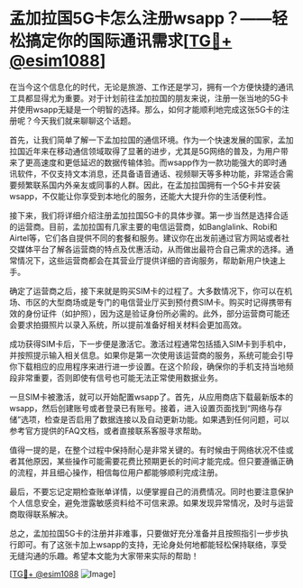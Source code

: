 # 孟加拉国5G卡怎么注册wsapp？——轻松搞定你的国际通讯需求[[TG💪+ @esim1088](https://t.me/s/esim1088)]

在当今这个信息化的时代，无论是旅游、工作还是学习，拥有一个方便快捷的通讯工具都显得尤为重要。对于计划前往孟加拉国的朋友来说，注册一张当地的5G卡并使用wsapp无疑是一个明智的选择。那么，如何才能顺利地完成这张5G卡的注册呢？今天我们就来聊聊这个话题。

首先，让我们简单了解一下孟加拉国的通信环境。作为一个快速发展的国家，孟加拉国近年来在移动通信领域取得了显著的进步，尤其是5G网络的普及，为用户带来了更高速度和更低延迟的数据传输体验。而wsapp作为一款功能强大的即时通讯软件，不仅支持文本消息，还具备语音通话、视频聊天等多种功能，非常适合需要频繁联系国内外亲友或同事的人群。因此，在孟加拉国拥有一个5G卡并安装wsapp，不仅能让你享受到本地化的服务，还能大大提升你的生活便利性。

接下来，我们将详细介绍注册孟加拉国5G卡的具体步骤。第一步当然是选择合适的运营商。目前，孟加拉国有几家主要的电信运营商，如Banglalink、Robi和Airtel等，它们各自提供不同的套餐和服务。建议你在出发前通过官方网站或者社交媒体平台了解各运营商的特点及优惠活动，从而做出最符合自己需求的选择。通常情况下，这些运营商都会在其营业厅提供详细的咨询服务，帮助新用户快速上手。

确定了运营商之后，接下来就是购买SIM卡的过程了。大多数情况下，你可以在机场、市区的大型商场或是专门的电信营业厅买到预付费SIM卡。购买时记得携带有效的身份证件（如护照），因为这是验证身份所必需的。此外，部分运营商可能还会要求拍摄照片以录入系统，所以提前准备好相关材料会更加高效。

成功获得SIM卡后，下一步便是激活它。激活过程通常包括插入SIM卡到手机中，并按照提示输入相关信息。如果你是第一次使用该运营商的服务，系统可能会引导你下载相应的应用程序来进行进一步设置。在这个阶段，确保你的手机支持当地频段非常重要，否则即使有信号也可能无法正常使用数据业务。

一旦SIM卡被激活，就可以开始配置wsapp了。首先，从应用商店下载最新版本的wsapp，然后创建账号或者登录已有账号。接着，进入设置页面找到“网络与存储”选项，检查是否启用了数据连接以及自动更新功能。如果遇到任何问题，可以参考官方提供的FAQ文档，或者直接联系客服寻求帮助。

值得一提的是，在整个过程中保持耐心是非常关键的。有时候由于网络状况不佳或者其他原因，某些操作可能需要花费比预期更长的时间才能完成。但只要遵循正确的流程，并且细心操作，相信每位用户都能够顺利完成注册。

最后，不要忘记定期检查账单详情，以便掌握自己的消费情况。同时也要注意保护个人信息安全，避免泄露敏感资料给不可信来源。如果发现异常情况，及时与运营商取得联系解决。

总之，孟加拉国5G卡的注册并非难事，只要做好充分准备并且按照指引一步步执行即可。有了这张卡加上wsapp的支持，无论身处何地都能轻松保持联络，享受无缝沟通的乐趣。希望本文能为大家带来实际的帮助！

[[TG💪+ @esim1088](https://t.me/s/esim1088) ![Image](https://i.postimg.cc/4NQfJmqS/Snipaste-2025-05-13-00-14-12.png)]